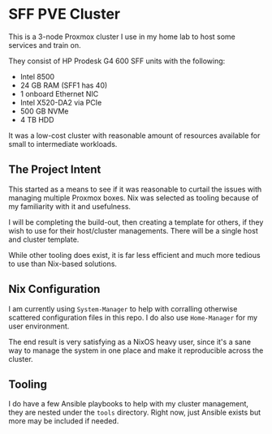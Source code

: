 # SFF PVE Cluster

This is a 3-node Proxmox cluster I use in my home lab to host some services and train on.

They consist of HP Prodesk G4 600 SFF units with the following:

* Intel 8500
* 24 GB RAM (SFF1 has 40)
* 1 onboard Ethernet NIC
* Intel X520-DA2 via PCIe
* 500 GB NVMe
* 4 TB HDD

It was a low-cost cluster with reasonable amount of resources available for small to intermediate workloads.

## The Project Intent

This started as a means to see if it was reasonable to curtail the issues with managing multiple Proxmox boxes.  Nix was selected as tooling because of my familiarity with it and usefulness.

I will be completing the build-out, then creating a template for others, if they wish to use for their host/cluster managements.  There will be a single host and cluster template.

While other tooling does exist, it is far less efficient and much more tedious to use than Nix-based solutions.

## Nix Configuration

I am currently using `System-Manager` to help with corralling otherwise scattered configuration files in this repo.  I do also use `Home-Manager` for my user environment.

The end result is very satisfying as a NixOS heavy user, since it's a sane way to manage the system in one place and make it reproducible across the cluster.

## Tooling

I do have a few Ansible playbooks to help with my cluster management, they are nested under the `tools` directory.  Right now, just Ansible exists but more may be included if needed.